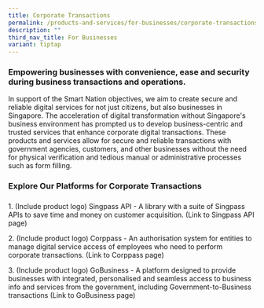 ```yaml
---
title: Corporate Transactions
permalink: /products-and-services/for-businesses/corporate-transactions/
description: ""
third_nav_title: For Businesses
variant: tiptap
---
```

<h3><strong>Empowering businesses with convenience, ease and security during business transactions and operations. </strong></h3>
<p>In support of the Smart Nation objectives, we aim to create secure and
reliable digital services for not just citizens, but also businesses in
Singapore. The acceleration of digital transformation without Singapore's
business environment has prompted us to develop business-centric and trusted
services that enhance corporate digital transactions. These products and
services allow for secure and reliable transactions with government agencies,
customers, and other businesses without the need for physical verification
and tedious manual or administrative processes such as form filling.</p>
<p></p>
<h3><strong>Explore Our Platforms for Corporate Transactions</strong></h3>
<p></p>
<p></p>
<h3><strong> </strong></h3>
<p>1. (Include product logo) Singpass API - A library with a suite of Singpass
APIs to save time and money on customer acquisition. (Link to Singpass
API page)</p>
<p>2. (Include product logo) Corppass - An authorisation system for entities
to manage digital service access of employees who need to perform corporate
transactions. (Link to Corppass page)</p>
<p>3. (Include product logo) GoBusiness - A platform designed to provide
businesses with integrated, personalised and seamless access to business
info and services from the government, including Government-to-Business
transactions (Link to GoBusiness page)</p>
<p></p>